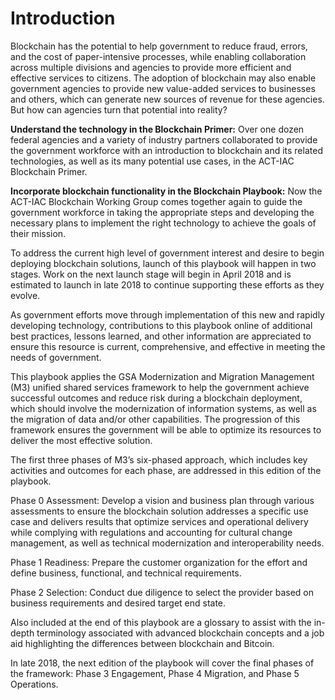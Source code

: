 # Introduction

Blockchain has the potential to help government to reduce fraud, errors, and the cost of paper-intensive processes, while enabling collaboration across multiple divisions and agencies to provide more efficient and effective services to citizens. The adoption of blockchain may also enable government agencies to provide new value-added services to businesses and others, which can generate new sources of revenue for these agencies. But how can agencies turn that potential into reality?

**Understand the technology in the Blockchain Primer:** Over one dozen federal agencies and a variety of industry partners collaborated to provide the government workforce with an introduction to blockchain and its related technologies, as well as its many potential use cases, in the ACT-IAC Blockchain Primer.  

**Incorporate blockchain functionality in the Blockchain Playbook:** Now the ACT-IAC Blockchain Working Group comes together again to guide the government workforce in taking the appropriate steps and developing the necessary plans to implement the right technology to achieve the goals of their mission.  

To address the current high level of government interest and desire to begin deploying blockchain solutions, launch of this playbook will happen in two stages.  Work on the next launch stage will begin in April 2018 and is estimated to launch in late 2018 to continue supporting these efforts as they evolve.

As government efforts move through implementation of this new and rapidly developing technology, contributions to this playbook online of additional best practices, lessons learned, and other information are appreciated to ensure this resource is current, comprehensive, and effective in meeting the needs of government.

This playbook applies the GSA Modernization and Migration Management (M3) unified shared services framework to help the government achieve successful outcomes and reduce risk during a blockchain deployment, which should involve the modernization of information systems, as well as the migration of data and/or other capabilities. The progression of this framework ensures the government will be able to optimize its resources to deliver the most effective solution.

The first three phases of M3’s six-phased approach, which includes key activities and outcomes for each phase, are addressed in this edition of the playbook.  

Phase 0 Assessment: Develop a vision and business plan through various assessments to ensure the blockchain solution addresses a specific use case and delivers results that optimize services and operational delivery while complying with regulations and accounting for cultural change management, as well as technical modernization and interoperability needs.

Phase 1 Readiness: Prepare the customer organization for the effort and define business, functional, and technical requirements.

Phase 2 Selection: Conduct due diligence to select the provider based on business requirements and desired target end state.

Also included at the end of this playbook are a glossary to assist with the in-depth terminology associated with advanced blockchain concepts and a job aid highlighting the differences between blockchain and Bitcoin. 

In late 2018, the next edition of the playbook will cover the final phases of the framework: Phase 3 Engagement, Phase 4 Migration, and Phase 5 Operations.
